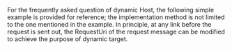
For the frequently asked question of dynamic Host, the following simple example is provided for reference; the implementation method is not limited to the one mentioned in the example. In principle, at any link before the request is sent out, the RequestUri of the request message can be modified to achieve the purpose of dynamic target.